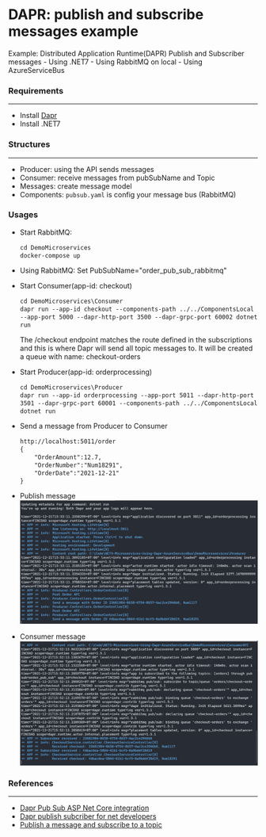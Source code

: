 # DAPR: publish and subscribe messages example
Example: Distributed Application Runtime(DAPR) Publish and Subscriber messages
    - Using .NET7
    - Using RabbitMQ on local
    - Using AzureServiceBus

### Requirements
----------------
+ Install [Dapr](https://docs.dapr.io/getting-started/)
+ Install .NET7

### Structures
----------------
+ Producer: using the API sends messages
+ Consumer: receive messages from pubSubName and Topic
+ Messages: create message model
+ Components: `pubsub.yaml` is config your message bus (RabbitMQ)


### Usages
+ Start RabbitMQ:
    ```
    cd DemoMicroservices
    docker-compose up
    ```
+ Using RabbitMQ:
    Set PubSubName="order_pub_sub_rabbitmq"

+ Start Consumer(app-id: checkout)
    ```
    cd DemoMicroservices\Consumer
    dapr run --app-id checkout --components-path ../../ComponentsLocal --app-port 5000 --dapr-http-port 3500 --dapr-grpc-port 60002 dotnet run
    ```
    The /checkout endpoint matches the route defined in the subscriptions and this is where Dapr will send all topic messages to.
    It will be created a queue with name: checkout-orders

+ Start Producer(app-id: orderprocessing)
    ```
    cd DemoMicroservices\Producer
    dapr run --app-id orderprocessing --app-port 5011 --dapr-http-port 3501 --dapr-grpc-port 60001 --components-path ../../ComponentsLocal dotnet run
    ```

+ Send a message from Producer to Consumer
    ```
    http://localhost:5011/order
    {
        "OrderAmount":12.7,
        "OrderNumber":"Num18291",
        "OrderDate":"2021-12-21"
    }
    ```

+ Publish message
    ![Publisher](./Images/Dapr-Publish.png)


+ Consumer message
    ![Consumer](./Images/Dapr-Consumer.png)

### References
--------------
+ [Dapr Pub Sub ASP Net Core integration](https://yourazurecoach.com/2019/12/27/exploring-dapr-pub-sub-part-2-asp-net-core-integration/)
+ [Dapr publish subcriber for net developers](https://docs.microsoft.com/en-us/dotnet/architecture/dapr-for-net-developers/publish-subscribe)
+ [Publish a message and subscribe to a topic](https://docs.dapr.io/developing-applications/building-blocks/pubsub/howto-publish-subscribe/)
